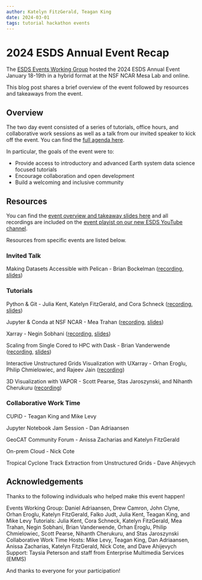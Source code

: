 ```yaml
---
author: Katelyn FitzGerald, Teagan King
date: 2024-03-01
tags: tutorial hackathon events
---
```


# 2024 ESDS Annual Event Recap

The [ESDS Events Working Group](https://ncar.github.io/esds/about/#events-working-group)
hosted the 2024 ESDS Annual Event January 18-19th in a hybrid format at the NSF NCAR
Mesa Lab and online.

This blog post shares a brief overview of the event followed by resources and takeaways
from the event.

## Overview

The two day event consisted of a series of tutorials, office hours, and collaborative
work sessions as well as a talk from our invited speaker to kick off the event. You
can find the [full agenda here](https://docs.google.com/spreadsheets/d/1XNZW8NWoF2LaQ4mlo8c06lNnNVJ0ndTG_DfFH8KsatQ/view).

In particular, the goals of the event were to:
* Provide access to introductory and advanced Earth system data science focused tutorials
* Encourage collaboration and open development
* Build a welcoming and inclusive community

## Resources

You can find the [event overview and takeaway slides here](https://docs.google.com/presentation/d/1S298Owkmf-1XIW9qdtmNmBNzdzx4eT_mRAl8Qj6AzOs/edit?usp=sharing) and all recordings are included on the [event playist on our new ESDS YouTube channel](https://www.youtube.com/playlist?list=PLuc7P7ox9OMDH7fObktJQ43BVhM2bs5Ft).

Resources from specific events are listed below.

### Invited Talk
Making Datasets Accessible with Pelican - Brian Bockelman ([recording](https://www.youtube.com/watch?v=G9m2EMQBREQ), [slides](https://doi.org/10.6084/m9.figshare.25025150.v1))

### Tutorials
Python & Git - Julia Kent, Katelyn FitzGerald, and Cora Schneck ([recording](https://www.youtube.com/watch?v=vGhYC03ngn8), [slides](https://docs.google.com/presentation/d/1HrFgZzg08Zb7nyjeLaKBs7sLEBV-MUWCx59YW7T3xhU/edit?usp=drive_link))

Jupyter & Conda at NSF NCAR - Mea Trahan ([recording](https://www.youtube.com/watch?v=pi8GzKI3QK0), [slides](https://docs.google.com/presentation/d/1W2SAG6tDOgYewc0XAlUIRU_La6jON17C4-aXuq8kHGo/edit?usp=sharing))

Xarray - Negin Sobhani ([recording](https://www.youtube.com/watch?v=DuMRKfctHV4), [slides](https://docs.google.com/presentation/d/1Us1LwAbQ8aK6ECFAksK2Tz3FpbOLZdkRphJlBxJChkI/edit?usp=drive_link))

Scaling from Single Cored to HPC with Dask - Brian Vanderwende ([recording](https://www.youtube.com/watch?v=_twbdxUtvN8), [slides](https://docs.google.com/presentation/d/1PSuEKiS613mX_NlNonI9MOVI78sr5RAhkv7Hr02DexI/edit?usp=drive_link))

Interactive Unstructured Grids Visualization with UXarray - Orhan Eroglu, Philip Chmielowiec, and Rajeev Jain ([recording](https://www.youtube.com/watch?v=sOCMSLZrwQs))

3D Visualization with VAPOR - Scott Pearse, Stas Jaroszynski, and Nihanth Cherukuru ([recording](https://www.youtube.com/watch?v=AkH-gAW-8c0))

### Collaborative Work Time
CUPiD - Teagan King and Mike Levy

Jupyter Notebook Jam Session - Dan Adriaansen

GeoCAT Community Forum - Anissa Zacharias and Katelyn FitzGerald

On-prem Cloud - Nick Cote

Tropical Cyclone Track Extraction from Unstructured Grids - Dave Ahijevych

## Acknowledgements
Thanks to the following individuals who helped make this event happen!

Events Working Group: Daniel Adriaansen, Drew Camron, John Clyne, Orhan Eroglu, Katelyn FitzGerald, Falko Judt, Julia Kent, Teagan King, and Mike Levy
Tutorials: Julia Kent, Cora Schneck, Katelyn FitzGerald, Mea Trahan, Negin Sobhani, Brian Vanderwende, Orhan Eroglu, Philip Chmielowiec, Scott Pearse, Nihanth Cherukuru, and Stas Jaroszynski
Collaborative Work Time Hosts: Mike Levy, Teagan King, Dan Adriaansen, Anissa Zacharias, Katelyn FitzGerald, Nick Cote, and Dave Ahijevych
Support: Taysia Peterson and staff from Enterprise Multimedia Services (EMMS)

And thanks to everyone for your participation!
